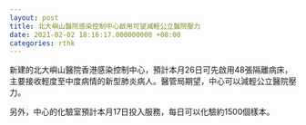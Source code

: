 ```yaml
---
layout: post
title: 北大嶼山醫院感染控制中心啟用可望減輕公立醫院壓力
date: 2021-02-02 18:16:17.000000000 +08:00
categories: rthk
---
```


新建的北大嶼山醫院香港感染控制中心，預計本月26日可先啟用48張隔離病床，主要接收輕度至中度病情的新型肺炎病人。醫管局期望，中心可以減輕公立醫院壓力。

另外，中心的化驗室預計本月17日投入服務，每日可以化驗約1500個樣本。
